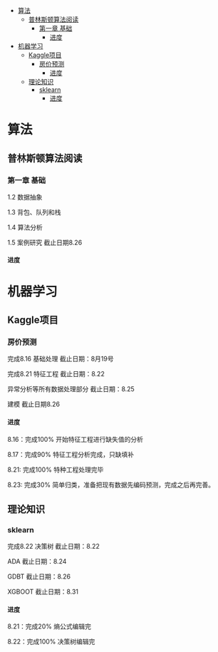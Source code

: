 <!-- TOC -->

- [算法](#算法)
    - [普林斯顿算法阅读](#普林斯顿算法阅读)
        - [第一章 基础](#第一章-基础)
            - [进度](#进度)
- [机器学习](#机器学习)
    - [Kaggle项目](#kaggle项目)
        - [房价预测](#房价预测)
            - [进度](#进度-1)
    - [理论知识](#理论知识)
        - [sklearn](#sklearn)
            - [进度](#进度-2)

<!-- /TOC -->

# 算法

## 普林斯顿算法阅读

### 第一章 基础

1.2 数据抽象  

1.3 背包、队列和栈

1.4 算法分析

1.5 案例研究  截止日期8.26

#### 进度




# 机器学习

## Kaggle项目

### 房价预测
完成8.16 基础处理 截止日期：8月19号

完成8.21 特征工程 截止日期：8.22

异常分析等所有数据处理部分 截止日期：8.25

建模 截止日期8.26

#### 进度
8.16：完成100% 开始特征工程进行缺失值的分析

8.17：完成90% 特征工程分析完成，只缺填补

8.21: 完成100% 特种工程处理完毕

8.23: 完成30% 简单归类，准备把现有数据先编码预测，完成之后再完善。

## 理论知识

### sklearn 
完成8.22 决策树   截止日期：8.22

ADA     截止日期：8.24

GDBT    截止日期：8.26

XGBOOT  截止日期：8.31

#### 进度
8.21：完成20% 熵公式编辑完

8.22：完成100% 决策树编辑完
